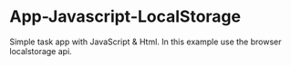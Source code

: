 # App-Javascript-LocalStorage

Simple task app with JavaScript & Html. In this example use the browser localstorage api.
